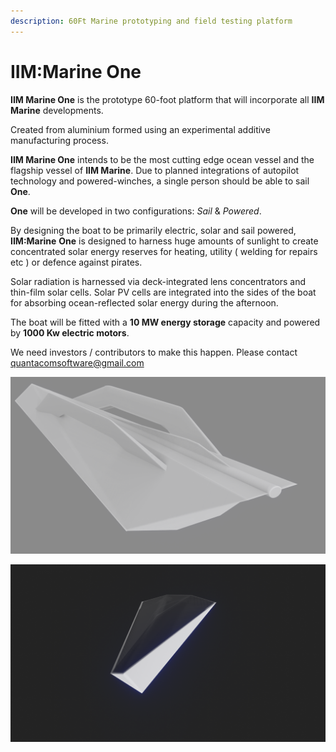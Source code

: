 ```yaml
---
description: 60Ft Marine prototyping and field testing platform
---
```


# IIM:Marine One

**IIM Marine One** is the prototype 60-foot platform that will incorporate all **IIM Marine** developments.

Created from aluminium formed using an experimental additive manufacturing process.

**IIM Marine One** intends to be the most cutting edge ocean vessel and the flagship vessel of **IIM Marine**. Due to planned integrations of autopilot technology and powered-winches, a single person should be able to sail **One**.

**One** will be developed in two configurations: _Sail_ & _Powered_.

By designing the boat to be primarily electric, solar and sail powered, **IIM:Marine** **One** is designed to harness huge amounts of sunlight to create concentrated solar energy reserves for heating, utility \( welding for repairs etc \) or defence against pirates.

Solar radiation is harnessed via deck-integrated lens concentrators and thin-film solar cells. Solar PV cells are integrated into the sides of the boat for absorbing ocean-reflected solar energy during the afternoon.

The boat will be fitted with a **10 MW energy storage** capacity and powered by **1000 Kw electric motors**.

We need investors / contributors to make this happen. Please contact quantacomsoftware@gmail.com



![](../../.gitbook/assets/untitled.png)

![](../../.gitbook/assets/yahc2.png)



